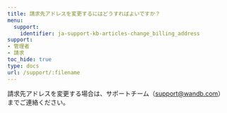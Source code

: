 ```yaml
---
title: 請求先アドレスを変更するにはどうすればよいですか？
menu:
  support:
    identifier: ja-support-kb-articles-change_billing_address
support:
- 管理者
- 請求
toc_hide: true
type: docs
url: /support/:filename
---
```


請求先アドレスを変更する場合は、サポートチーム（support@wandb.com）までご連絡ください。
